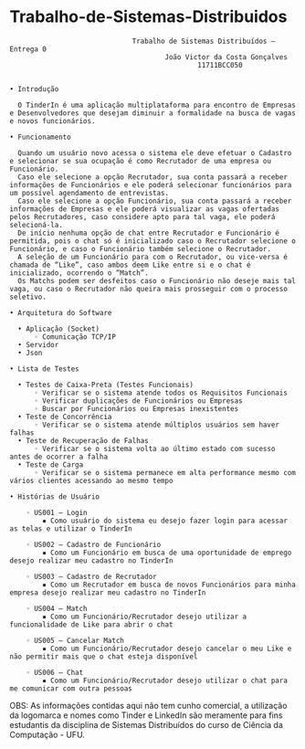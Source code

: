 # Trabalho-de-Sistemas-Distribuidos


                                  Trabalho de Sistemas Distribuídos – Entrega 0
                                          João Victor da Costa Gonçalves
                                                  11711BCC050


    • Introdução

      O TinderIn é uma aplicação multiplataforma para encontro de Empresas e Desenvolvedores que desejam diminuir a formalidade na busca de vagas e novos funcionários.

    • Funcionamento

      Quando um usuário novo acessa o sistema ele deve efetuar o Cadastro e selecionar se sua ocupação é como Recrutador de uma empresa ou Funcionário.
      Caso ele selecione a opção Recrutador, sua conta passará a receber informações de Funcionários e ele poderá selecionar funcionários para um possível agendamento de entrevistas.
      Caso ele selecione a opção Funcionário, sua conta passará a receber informações de Empresas e ele poderá visualizar as vagas ofertadas pelos Recrutadores, caso considere apto para tal vaga, ele poderá selecioná-la.
      De início nenhuma opção de chat entre Recrutador e Funcionário é permitida, pois o chat só é inicializado caso o Recrutador selecione o Funcionário, e caso o Funcionário também selecione o Recrutador.
      A seleção de um Funcionário para com o Recrutador, ou vice-versa é chamada de “Like”, caso ambos deem Like entre si e o chat é inicializado, ocorrendo o “Match”.
      Os Matchs podem ser desfeitos caso o Funcionário não deseje mais tal vaga, ou caso o Recrutador não queira mais prosseguir com o processo seletivo.

    • Arquitetura do Software

      • Aplicação (Socket)
          ◦ Comunicação TCP/IP
      • Servidor
      • Json
      
    • Lista de Testes

      • Testes de Caixa-Preta (Testes Funcionais)
          ◦ Verificar se o sistema atende todos os Requisitos Funcionais
          ◦ Verificar duplicações de Funcionários ou Empresas
          ◦ Buscar por Funcionários ou Empresas inexistentes
      • Teste de Concorrência
          ◦ Verificar se o sistema atende múltiplos usuários sem haver falhas
      • Teste de Recuperação de Falhas
          ◦ Verificar se o sistema volta ao último estado com sucesso antes de ocorrer a falha
      • Teste de Carga
          ◦ Verificar se o sistema permanece em alta performance mesmo com vários clientes acessando ao mesmo tempo
          
    • Histórias de Usuário

        ◦ US001 – Login
            ▪ Como usuário do sistema eu desejo fazer login para acessar as telas e utilizar o TinderIn
              
        ◦ US002 – Cadastro de Funcionário
            ▪ Como um Funcionário em busca de uma oportunidade de emprego desejo realizar meu cadastro no TinderIn
              
        ◦ US003 – Cadastro de Recrutador
            ▪ Como um Recrutador em busca de novos Funcionários para minha empresa desejo realizar meu cadastro no TinderIn
              
        ◦ US004 – Match
            ▪ Como um Funcionário/Recrutador desejo utilizar a funcionalidade de Like para abrir o chat
              
        ◦ US005 – Cancelar Match
            ▪ Como um Funcionário/Recrutador desejo cancelar o meu Like e não permitir mais que o chat esteja disponível
              
        ◦ US006 – Chat
            ▪ Como um Funcionário/Recrutador desejo utilizar o chat para me comunicar com outra pessoas







OBS: As informações contidas aqui não tem cunho comercial, a utilização da logomarca e nomes como Tinder e LinkedIn são meramente para fins estudantis da disciplina de Sistemas Distribuídos do curso de Ciência da Computação - UFU.
